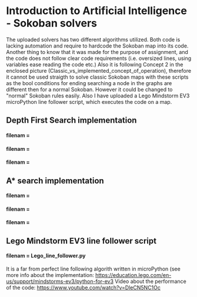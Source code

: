 # Introduction to Artificial Intelligence - Sokoban solvers
The uploaded solvers has two different algorithms utilized. Both code is lacking automation and require to hardcode the Sokoban map into its code. Another thing to know that it was made for the purpose of assignment, and the code does not follow clear code requirements (i.e. oversized lines, using variables ease reading the code etc.) Also it is following Concept 2 in the enclosed picture (Classic_vs_implemented_concept_of_operation), therefore it cannot be used straigth to solve classic Sokoban maps with these scripts as the bool conditions for ending searching a node in the graphs are different then for a normal Sokoban. However it could be changed to "normal" Sokoban rules easily. Also I have uploaded a Lego Mindstorm EV3 microPython line follower script, which executes the code on a map.
## Depth First Search implementation
#### filenam = 
#### filenam = 
#### filenam = 
## A* search implementation
#### filenam = 
#### filenam = 
#### filenam = 
## Lego Mindstorm EV3 line follower script
#### filenam = Lego_line_follower.py
It is a far from perfect line following algorith written in microPython (see more info about the implementation: https://education.lego.com/en-us/support/mindstorms-ev3/python-for-ev3
Video about the performance of the code:
https://www.youtube.com/watch?v=DleCN5NC1Oc
